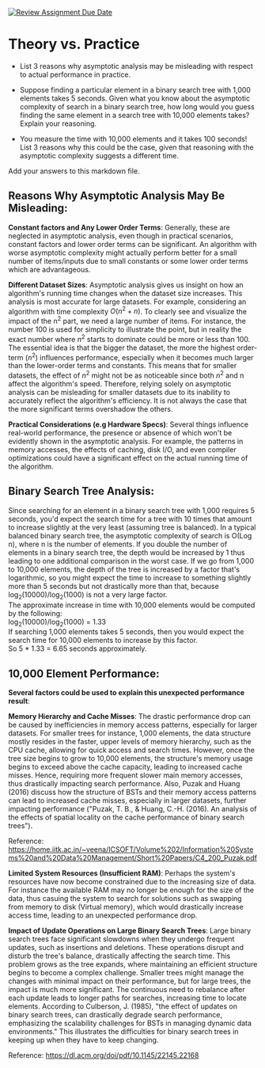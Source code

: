 [![Review Assignment Due Date](https://classroom.github.com/assets/deadline-readme-button-24ddc0f5d75046c5622901739e7c5dd533143b0c8e959d652212380cedb1ea36.svg)](https://classroom.github.com/a/FgMJElkj)
# Theory vs. Practice

- List 3 reasons why asymptotic analysis may be misleading with respect to
  actual performance in practice.

- Suppose finding a particular element in a binary search tree with 1,000
  elements takes 5 seconds. Given what you know about the asymptotic complexity
  of search in a binary search tree, how long would you guess finding the same
  element in a search tree with 10,000 elements takes? Explain your reasoning.

- You measure the time with 10,000 elements and it takes 100 seconds! List 3
  reasons why this could be the case, given that reasoning with the asymptotic
  complexity suggests a different time.

Add your answers to this markdown file.

## Reasons Why Asymptotic Analysis May Be Misleading:<br />
**Constant factors and Any Lower Order Terms**: Generally, these are neglected in asymptotic analysis, even though in practical scenarios, constant factors and lower order terms can be significant. An algorithm with worse asymptotic complexity might actually perform better for a small number of items/inputs due to small constants or some lower order terms which are advantageous.<br />

**Different Dataset Sizes**: Asymptotic analysis gives us insight on how an algorithm's running time changes when the dataset size increases. This analysis is most accurate for large datasets. For example, considering an algorithm with time complexity $O(n^2 + n)$. To clearly see and visualize the impact of the n<sup>2</sup> part, we need a large number of items. For instance, the number 100 is used for simplicity to illustrate the point, but in reality the exact number where $n$<sup>$2$</sup> starts to dominate could be more or less than 100. The essential idea is that the bigger the dataset, the more the highest order-term ($n$<sup>$2$</sup>) influences performance, especially when it becomes much larger than the lower-order terms and constants. This means that for smaller datasets, the effect of $n$<sup>$2$</sup> might not be as noticeable since both $n$<sup>$2$</sup> and n affect the algorithm's speed. Therefore, relying solely on asymptotic analysis can be misleading for smaller datasets due to its inability to accurately reflect the algorithm's efficiency. It is not always the case that the more significant terms overshadow the others.

**Practical Considerations (e.g Hardware Specs)**: Several things influence real-world performance, the presence or absence of which won't be evidently shown in the asymptotic analysis. For example, the patterns in memory accesses, the effects of caching, disk I/O, and even compiler optimizations could have a significant effect on the actual running time of the algorithm.<br />

## Binary Search Tree Analysis:<br />
Since searching for an element in a binary search tree with 1,000 requires 5 seconds, you'd expect the search time for a tree with 10 times that amount to increase slightly at the very least (assuming tree is balanced). In a typical balanced binary search tree, the asymptotic complexity of search is O(Log n), where n is the number of elements. If you double the number of elements in a binary search tree, the depth would be increased by 1 thus leading to one additional comparison in the worst case. If we go from 1,000 to 10,000 elements, the depth of the tree is increased by a factor that's logarithmic, so you might expect the time to increase to something slightly more than 5 seconds but not drastically more than that, because log<sub>2</sub>(10000)/log<sub>2</sub>(1000) is not a very large factor.<br /> The approximate increase in time with 10,000 elements would be computed by the following:<br /> log<sub>2</sub>(10000)/log<sub>2</sub>(1000) = 1.33  <br />If searching 1,000 elements takes 5 seconds, then you would expect the search time for 10,000 elements to increase by this factor.<br /> So 5 * 1.33 = 6.65 seconds approximately.<br />

## 10,000 Element Performance:<br />
**Several factors could be used to explain this unexpected performance result**:<br />

**Memory Hierarchy and Cache Misses**: The drastic performance drop can be caused by inefficiencies in memory access patterns, especially for larger datasets. For smaller trees for instance, 1,000 elements, the data structure mostly resides in the faster, upper levels of memory hierarchy, such as the CPU cache, allowing for quick access and search times. However, once the tree size begins to grow to 10,000 elements, the structure's memory usage begins to exceed above the cache capacity, leading to increased cache misses. Hence, requiring more frequent slower main memory accesses, thus drastically impacting search performance. Also, Puzak and Huang (2016) discuss how the structure of BSTs and their memory access patterns can lead to increased cache misses, especially in larger datasets, further impacting performance ("Puzak, T. B., & Huang, C.-H. (2016). An analysis of the effects of spatial locality on the cache performance of binary search trees").

Reference:
https://home.iitk.ac.in/~veena/ICSOFT/Volume%202/Information%20Systems%20and%20Data%20Management/Short%20Papers/C4_200_Puzak.pdf

**Limited System Resources (Insufficient RAM)**: Perhaps the system's resources have now become constrained due to the increasing size of data. For instance the available RAM may no longer be enough for the size of the data, thus casuing the system to search for solutions such as swapping from memory to disk (Virtual memory), which would drastically increase access time, leading to an unexpected performance drop.<br />

**Impact of Update Operations on Large Binary Search Trees**: Large binary search trees face significant slowdowns when they undergo frequent updates, such as insertions and deletions. These operations disrupt and disturb the tree's balance, drastically affecting the search time. This problem grows as the tree expands, where maintaining an efficient structure begins to become a complex challenge. Smaller trees might manage the changes with minimal impact on their performance, but for large trees, the impact is much more significant. The continuous need to rebalance after each update leads to longer paths for searches, increasing time to locate elements. According to Culberson, J. (1985), "the effect of updates on binary search trees, can drastically degrade search performance, emphasizing the scalability challenges for BSTs in managing dynamic data environments." This illustrates the difficulties for binary search trees in keeping up when they have to keep changing.

Reference:
https://dl.acm.org/doi/pdf/10.1145/22145.22168




